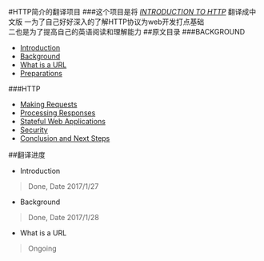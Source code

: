 #HTTP简介的翻译项目
###这个项目是将 [*INTRODUCTION TO HTTP*](https://launchschool.com/books/http/read/introduction) 翻译成中文版
一为了自己好好深入的了解HTTP协议为web开发打点基础</br>
二也是为了提高自己的英语阅读和理解能力
##原文目录
###BACKGROUND
* [Introduction](https://launchschool.com/books/http/read/introduction)
* [Background](https://launchschool.com/books/http/read/background)
* [What is a URL](https://launchschool.com/books/http/read/what_is_a_url)
* [Preparations](https://launchschool.com/books/http/read/preparations)

###HTTP
* [Making Requests](https://launchschool.com/books/http/read/making_requests)
* [Processing Responses](https://launchschool.com/books/http/read/processing_responses)
* [Stateful Web Applications](https://launchschool.com/books/http/read/statefulness)
* [Security](https://launchschool.com/books/http/read/security)
* [Conclusion and Next Steps](https://launchschool.com/books/http/read/conclusion_and_next_steps)

##翻译进度
* Introduction
>Done, Date 2017/1/27

* Background
>Done, Date 2017/1/28

* What is a URL
>Ongoing